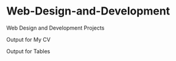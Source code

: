 # Web-Design-and-Development
Web Design and Development Projects

Output for My CV

Output for Tables


